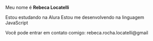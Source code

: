 
Meu nome é **Rebeca Locatelli**

Estou estudando na Alura
Estou me desenvolvendo na linguagem JavaScript

Você pode entrar em contato comigo:
rebeca.rocha.locatelli@gmail 
